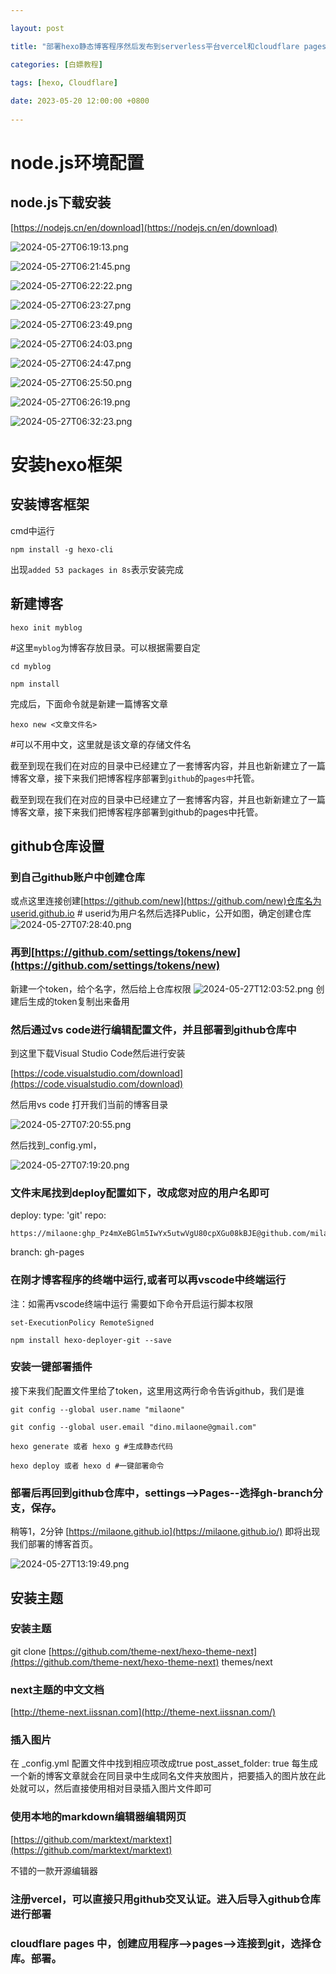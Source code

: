 ```yaml
---

layout: post

title: "部署hexo静态博客程序然后发布到serverless平台vercel和cloudflare pages的教程"

categories: [白嫖教程]

tags: [hexo, Cloudflare]
 
date: 2023-05-20 12:00:00 +0800
 
---
```


# node.js环境配置

## node.js下载安装

[https://nodejs.cn/en/download](https://nodejs.cn/en/download)

![2024-05-27T06:19:13.png](https://img.5205230.xyz/file/cee384f908ed3cfc97600.png "2024-05-27T06:19:13.png")

![2024-05-27T06:21:45.png](https://img.5205230.xyz/file/aafab66f696c235eb60ac.png "2024-05-27T06:21:45.png")

![2024-05-27T06:22:22.png](https://img.5205230.xyz/file/c45168057fbbbe0b20f2c.png"2024-05-27T06:22:22.png")

![2024-05-27T06:23:27.png](https://img.5205230.xyz/file/967958baf5222b70f2c27.png "2024-05-27T06:23:27.png")

![2024-05-27T06:23:49.png](https://img.5205230.xyz/file/5bac7f0f48592504c1171.png "2024-05-27T06:23:49.png")

![2024-05-27T06:24:03.png](https://img.5205230.xyz/file/cbf78c960974e850ee335.png "2024-05-27T06:24:03.png")

![2024-05-27T06:24:47.png](https://img.5205230.xyz/file/bd5784945395a82be45a1.png "2024-05-27T06:24:47.png")

![2024-05-27T06:25:50.png](https://img.5205230.xyz/file/8a24ceca92d832aeee843.png "2024-05-27T06:25:50.png")

![2024-05-27T06:26:19.png](https://img.5205230.xyz/file/dbe74c0d7f8972f4808e9.png "2024-05-27T06:26:19.png")

![2024-05-27T06:32:23.png](https://img.5205230.xyz/file/00037e25562e2370ad757.png "2024-05-27T06:32:23.png")

# 安装hexo框架

## 安装博客框架

cmd中运行

```apacheconf
npm install -g hexo-cli
```

出现`added 53 packages in 8s`表示安装完成

## 新建博客

```apacheconf
hexo init myblog
```

#这里`myblog`为博客存放目录。可以根据需要自定

```apacheconf
cd myblog
```

```apacheconf
npm install
```

完成后，下面命令就是新建一篇博客文章

```apacheconf
hexo new <文章文件名>
```

#可以不用中文，这里就是该文章的存储文件名

截至到现在我们在对应的目录中已经建立了一套博客内容，并且也新新建立了一篇博客文章，接下来我们把博客程序部署到`github`的`pages中`托管。

截至到现在我们在对应的目录中已经建立了一套博客内容，并且也新新建立了一篇博客文章，接下来我们把博客程序部署到github的pages中托管。

## github仓库设置

### 到自己github账户中创建仓库

或点这里连接创建[https://github.com/new](https://github.com/new)仓库名为userid.github.io # userid为用户名然后选择Public，公开如图，确定创建仓库![2024-05-27T07:28:40.png](https://img.5205230.xyz/file/78ca43a45c3378e89241c.png "2024-05-27T07:28:40.png")

### 再到[https://github.com/settings/tokens/new](https://github.com/settings/tokens/new)

新建一个token，给个名字，然后给上仓库权限
![2024-05-27T12:03:52.png](https://img.5205230.xyz/file/9ca437f0359916320ea8b.png "2024-05-27T12:03:52.png")
创建后生成的token复制出来备用

### 然后通过vs code进行编辑配置文件，并且部署到github仓库中

到这里下载Visual Studio Code然后进行安装

[https://code.visualstudio.com/download](https://code.visualstudio.com/download)

然后用vs code 打开我们当前的博客目录

![2024-05-27T07:20:55.png](https://img.5205230.xyz/file/d148ebdbd9296c37d4471.png "2024-05-27T07:20:55.png")

然后找到_config.yml，

![2024-05-27T07:19:20.png](https://img.5205230.xyz/file/01d99cc8a6e8e2f5e4e5e.png "2024-05-27T07:19:20.png")

### 文件末尾找到deploy配置如下，改成您对应的用户名即可

deploy:
type: 'git'
repo:

```apacheconf
https://milaone:ghp_Pz4mXeBGlm5IwYx5utwVgU80cpXGu08kBJE@github.com/milaone/milaone.github.io.git
```

branch: gh-pages

### 在刚才博客程序的终端中运行,或者可以再vscode中终端运行

注：如需再vscode终端中运行 需要如下命令开启运行脚本权限

```apacheconf
set-ExecutionPolicy RemoteSigned
```

```apacheconf
npm install hexo-deployer-git --save
```

### 安装一键部署插件

接下来我们配置文件里给了token，这里用这两行命令告诉github，我们是谁

```apacheconf
git config --global user.name "milaone"
```

```apacheconf
git config --global user.email "dino.milaone@gmail.com"
```

```apacheconf
hexo generate 或者 hexo g #生成静态代码
```

```apacheconf
hexo deploy 或者 hexo d #一键部署命令
```

### 部署后再回到github仓库中，settings-->Pages--选择gh-branch分支，保存。

稍等1，2分钟 [https://milaone.github.io](https://milaone.github.io/) 即将出现我们部署的博客首页。

![2024-05-27T13:19:49.png](https://img.5205230.xyz/file/228b420e22d270e285e86.png "2024-05-27T13:19:49.png")

## 安装主题

### 安装主题

git clone [https://github.com/theme-next/hexo-theme-next](https://github.com/theme-next/hexo-theme-next) themes/next

### next主题的中文文档

[http://theme-next.iissnan.com](http://theme-next.iissnan.com/)

### 插入图片

在 _config.yml 配置文件中找到相应项改成true
post_asset_folder: true
每生成一个新的博客文章就会在同目录中生成同名文件夹放图片，把要插入的图片放在此处就可以，然后直接使用相对目录插入图片文件即可

### 使用本地的markdown编辑器编辑网页

[https://github.com/marktext/marktext](https://github.com/marktext/marktext)

不错的一款开源编辑器

### 注册vercel，可以直接只用github交叉认证。进入后导入github仓库进行部署

### cloudflare pages 中，创建应用程序-->pages-->连接到git，选择仓库。部署。
